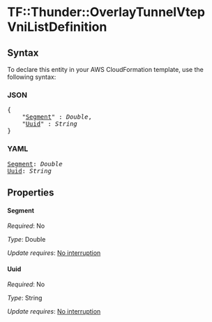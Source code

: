 # TF::Thunder::OverlayTunnelVtep VniListDefinition

## Syntax

To declare this entity in your AWS CloudFormation template, use the following syntax:

### JSON

<pre>
{
    "<a href="#segment" title="Segment">Segment</a>" : <i>Double</i>,
    "<a href="#uuid" title="Uuid">Uuid</a>" : <i>String</i>
}
</pre>

### YAML

<pre>
<a href="#segment" title="Segment">Segment</a>: <i>Double</i>
<a href="#uuid" title="Uuid">Uuid</a>: <i>String</i>
</pre>

## Properties

#### Segment

_Required_: No

_Type_: Double

_Update requires_: [No interruption](https://docs.aws.amazon.com/AWSCloudFormation/latest/UserGuide/using-cfn-updating-stacks-update-behaviors.html#update-no-interrupt)

#### Uuid

_Required_: No

_Type_: String

_Update requires_: [No interruption](https://docs.aws.amazon.com/AWSCloudFormation/latest/UserGuide/using-cfn-updating-stacks-update-behaviors.html#update-no-interrupt)

